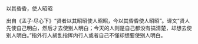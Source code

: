

以其昏昏，使人昭昭

出自《孟子·尽心下》“贤者以其昭昭使人昭昭，今以其昏昏使人昭昭”。译文“贤人先使自己明白，然后才去使别人明白；今天的人则是自己都没有搞清楚，却想去使别人明白。”指外行人胡乱指挥内行人或者自己不懂却想要使别人明白。